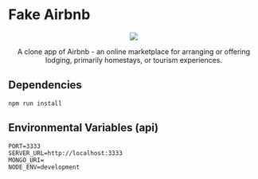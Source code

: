 # Fake Airbnb
<p align="center">
  <img width="auto" height="auto" src="/fakeairbnb.png">
</p>
<p align="center">
  A clone app of Airbnb - an online marketplace for arranging or offering lodging, primarily homestays, or tourism experiences.
</p>

## Dependencies
```npm run install```

## Environmental Variables (api)
```
PORT=3333
SERVER_URL=http://localhost:3333
MONGO_URI=
NODE_ENV=development
```
